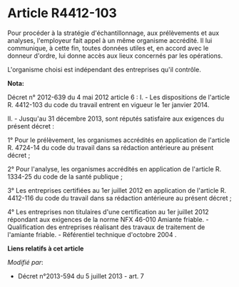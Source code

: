# Article R4412-103

Pour procéder à la stratégie d'échantillonnage, aux prélèvements et aux analyses, l'employeur fait appel à un même organisme
accrédité. Il lui communique, à cette fin, toutes données utiles et, en accord avec le donneur d'ordre, lui donne accès aux
lieux concernés par les opérations. 

L'organisme choisi est indépendant des entreprises qu'il contrôle.

**Nota:**

Décret n° 2012-639 du 4 mai 2012 article 6 : I. - Les dispositions de l'article R. 4412-103 du code du travail entrent en
vigueur le 1er janvier 2014.

II. - Jusqu'au 31 décembre 2013, sont réputés satisfaire aux exigences du présent décret :

1° Pour le prélèvement, les organismes accrédités en application de l'article R. 4724-14 du code du travail dans sa rédaction
antérieure au présent décret ;

2° Pour l'analyse, les organismes accrédités en application de l'article R. 1334-25 du code de la santé publique ;

3° Les entreprises certifiées au 1er juillet 2012 en application de l'article R. 4412-116 du code du travail dans sa
rédaction antérieure au présent décret ;

4° Les entreprises non titulaires d'une certification au 1er juillet 2012 répondant aux exigences de la norme NFX 46-010
Amiante friable. - Qualification des entreprises réalisant des travaux de traitement de l'amiante friable. - Référentiel
technique d'octobre 2004 .

**Liens relatifs à cet article**

_Modifié par_:

  - Décret n°2013-594 du 5 juillet 2013 - art. 7
